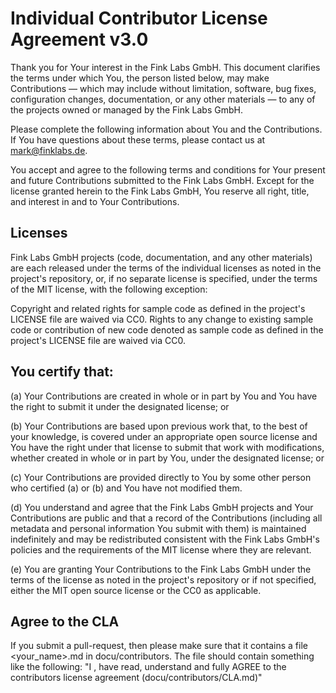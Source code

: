# Individual Contributor License Agreement v3.0

Thank you for Your interest in the Fink Labs GmbH. This document clarifies the terms under which You, the person listed below, may make Contributions — which may include without limitation, software, bug fixes, configuration changes, documentation, or any other materials — to any of the projects owned or managed by the Fink Labs GmbH.

Please complete the following information about You and the Contributions. If You have questions about these terms, please contact us at mark@finklabs.de.

You accept and agree to the following terms and conditions for Your present and future Contributions submitted to the Fink Labs GmbH. Except for the license granted herein to the Fink Labs GmbH, You reserve all right, title, and interest in and to Your Contributions.


## Licenses

Fink Labs GmbH projects (code, documentation, and any other materials) are each released under the terms of the individual licenses as noted in the project's repository, or, if no separate license is specified, under the terms of the MIT license, with the following exception:

Copyright and related rights for sample code as defined in the project's LICENSE file are waived via CC0. Rights to any change to existing sample code or contribution of new code denoted as sample code as defined in the project's LICENSE file are waived via CC0.


## You certify that:

(a) Your Contributions are created in whole or in part by You and You have the right to submit it under the designated license; or

(b) Your Contributions are based upon previous work that, to the best of your knowledge, is covered under an appropriate open source license and You have the right under that license to submit that work with modifications, whether created in whole or in part by You, under the designated license; or

(c) Your Contributions are provided directly to You by some other person who certified (a) or (b) and You have not modified them.

(d) You understand and agree that the Fink Labs GmbH projects and Your Contributions are public and that a record of the Contributions (including all metadata and personal information You submit with them) is maintained indefinitely and may be redistributed consistent with the Fink Labs GmbH's policies and the requirements of the MIT license where they are relevant.

(e) You are granting Your Contributions to the Fink Labs GmbH under the terms of the license as noted in the project's repository or if not specified, either the MIT open source license or the CC0 as applicable.


## Agree to the CLA

If you submit a pull-request, then please make sure that it contains a file <your_name>.md in docu/contributors. The file should contain something like the following: "I <first> <last>, <email> have read, understand and fully AGREE to the contributors license agreement (docu/contributors/CLA.md)"

